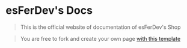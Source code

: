 # esFerDev's Docs
> This is the official website of documentation of esFerDev's Shop

> You are free to fork and create your own page [with this template](https://github.com/AndrewR3K/vitepress-boilerplate)
